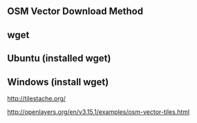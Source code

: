 ## OSM Vector Download Method
##   wget
##    Ubuntu (installed wget)
##    Windows (install wget)



http://tilestache.org/

http://openlayers.org/en/v3.15.1/examples/osm-vector-tiles.html